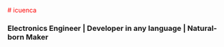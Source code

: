 <span style="color:red;"># icuenca</span>
### Electronics Engineer | Developer in any language | Natural-born Maker
